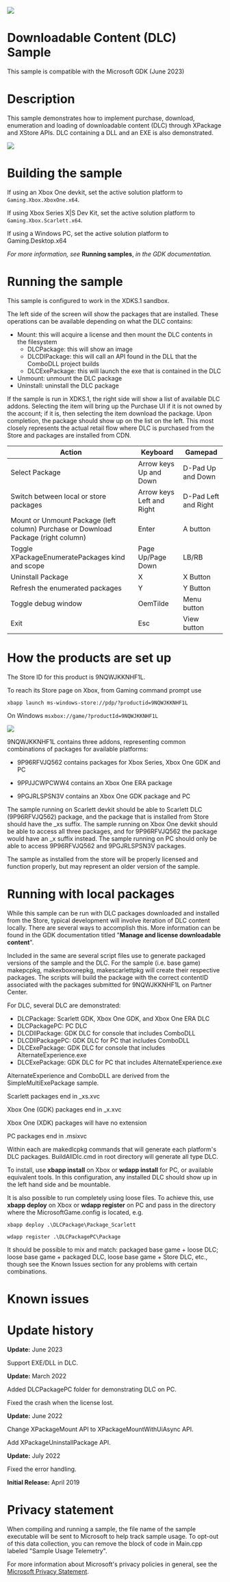   ![](./media/image1.png)

#   Downloadable Content (DLC) Sample

This sample is compatible with the Microsoft GDK (June 2023)

# Description

This sample demonstrates how to implement purchase, download,
enumeration and loading of downloadable content (DLC) through XPackage 
and XStore APIs. DLC containing a DLL and an EXE is also demonstrated.

![](./media/image3.png)

# Building the sample

If using an Xbox One devkit, set the active solution platform to `Gaming.Xbox.XboxOne.x64`.

If using Xbox Series X|S Dev Kit, set the active solution platform to `Gaming.Xbox.Scarlett.x64`.

If using a Windows PC, set the active solution platform to
Gaming.Desktop.x64

*For more information, see* __Running samples__, *in the GDK documentation.*

# Running the sample

This sample is configured to work in the XDKS.1 sandbox.

The left side of the screen will show the packages that are installed.
These operations can be available depending on what the DLC contains:
- Mount: this will acquire a license and then mount the DLC contents
in the filesystem
  - DLCPackage: this will show an image
  - DLCDlPackage: this will call an API found in the DLL that the 
ComboDLL project builds
  - DLCExePackage: this will launch the exe that is contained in
the DLC
- Unmount: unmount the DLC package
- Uninstall: uninstall the DLC package

If the sample is run in XDKS.1, the right side will show a list of
available DLC addons. Selecting the item will bring up the Purchase
UI if it is not owned by the account; if it is, then selecting the item
download the package. Upon completion, the package should show up on the
list on the left. This most closely represents the actual retail flow
where DLC is purchased from the Store and packages are installed from
CDN.

| Action                     |  Keyboard           |  Gamepad            |
|----------------------------|--------------------|--------------------|
| Select Package  |  Arrow keys Up and Down |  D-Pad Up and Down |
| Switch between local or store packages |  Arrow keys Left and Right |  D-Pad Left and Right              |
| Mount or Unmount Package (left column) Purchase or Download Package (right column) |  Enter  |  A button |
| Toggle XPackageEnumeratePackages kind and scope |  Page Up/Page Down  |  LB/RB |
| Uninstall Package          |  X                  |  X Button           |
| Refresh the enumerated packages |  Y  |  Y Button |
| Toggle debug window        |  OemTilde            |  Menu button        |
| Exit                       |  Esc                |  View button        |

# How the products are set up

The Store ID for this product is 9NQWJKKNHF1L.

To reach its Store page on Xbox, from Gaming command prompt use

`xbapp launch ms-windows-store://pdp/?productid=9NQWJKKNHF1L`

On Windows `msxbox://game/?productId=9NQWJKKNHF1L` 

![](./media/image4.jpeg)

9NQWJKKNHF1L contains three addons, representing
common combinations of packages for available platforms:

-   9P96RFVJQ562 contains packages for Xbox Series, Xbox One GDK and PC

-   9PPJJCWPCWW4 contains an Xbox One ERA package

-   9PGJRLSPSN3V contains an Xbox One GDK package and PC

The sample running on Scarlett devkit should be able to Scarlett DLC
(9P96RFVJQ562) package, and the package that is installed from Store
should have the \_xs suffix. The sample running on Xbox One devkit
should be able to access all three packages, and for 9P96RFVJQ562 the
package would have an \_x suffix instead. The sample running on PC
should only be able to access 9P96RFVJQ562 and 9PGJRLSPSN3V packages.

The sample as installed from the store will be properly licensed and
function properly, but may represent an older version of the sample.

# Running with local packages

While this sample can be run with DLC packages downloaded and installed
from the Store, typical development will involve iteration of DLC
content locally. There are several ways to accomplish this. More
information can be found in the GDK documentation titled "**Manage and
license downloadable content**".

Included in the same are several script files use to generate packaged
versions of the sample and the DLC. For the sample (i.e. base game)
makepcpkg, makexboxonepkg, makescarlettpkg will create their respective
packages. The scripts will build the package with the correct contentID
associated with the packages submitted for 9NQWJKKNHF1L on Partner
Center.

For DLC, several DLC are demonstrated:

- DLCPackage: Scarlett GDK, Xbox One GDK, and Xbox One ERA DLC
- DLCPackagePC: PC DLC
- DLCDllPackage: GDK DLC for console that includes ComboDLL
- DLCDllPackagePC: GDK DLC for PC that includes ComboDLL
- DLCExePackage: GDK DLC for console that includes 
AlternateExperience.exe
- DLCExePackage: GDK DLC for PC that includes AlternateExperience.exe

AlternateExperience and ComboDLL are derived from the SimpleMultiExePackage sample.

Scarlett packages end in \_xs.xvc

Xbox One (GDK) packages end in \_x.xvc

Xbox One (XDK) packages will have no extension

PC packages end in .msixvc

Within each are makedlcpkg commands that will generate each platform's
DLC packages. BuildAllDlc.cmd in root directory will generate all type DLC.

To install, use **xbapp install** on Xbox or **wdapp install** for PC,
or available equivalent tools. In this configuration, any installed DLC
should show up in the left hand side and be mountable.

It is also possible to run completely using loose files. To achieve
this, use **xbapp deploy** on Xbox or **wdapp register** on PC and pass
in the directory where the MicrosoftGame.config is located, e.g.

`xbapp deploy .\DLCPackage\Package_Scarlett`

`wdapp register .\DLCPackagePC\Package`

It should be possible to mix and match: packaged base game + loose DLC;
loose base game + packaged DLC, loose base game + Store DLC, etc.,
though see the Known Issues section for any problems with certain
combinations.

# Known issues

# Update history

**Update:** June 2023

Support EXE/DLL in DLC.

**Update:** March 2022

Added DLCPackagePC folder for demonstrating DLC on PC.

Fixed the crash when the license lost.

**Update:** June 2022

Change XPackageMount API to XPackageMountWithUiAsync API.

Add XPackageUninstallPackage API.

**Update:** July 2022

Fixed the error handling.

**Initial Release:** April 2019

# Privacy statement

When compiling and running a sample, the file name of the sample
executable will be sent to Microsoft to help track sample usage. To
opt-out of this data collection, you can remove the block of code in
Main.cpp labeled "Sample Usage Telemetry".

For more information about Microsoft's privacy policies in general, see
the [Microsoft Privacy
Statement](https://privacy.microsoft.com/en-us/privacystatement/).

